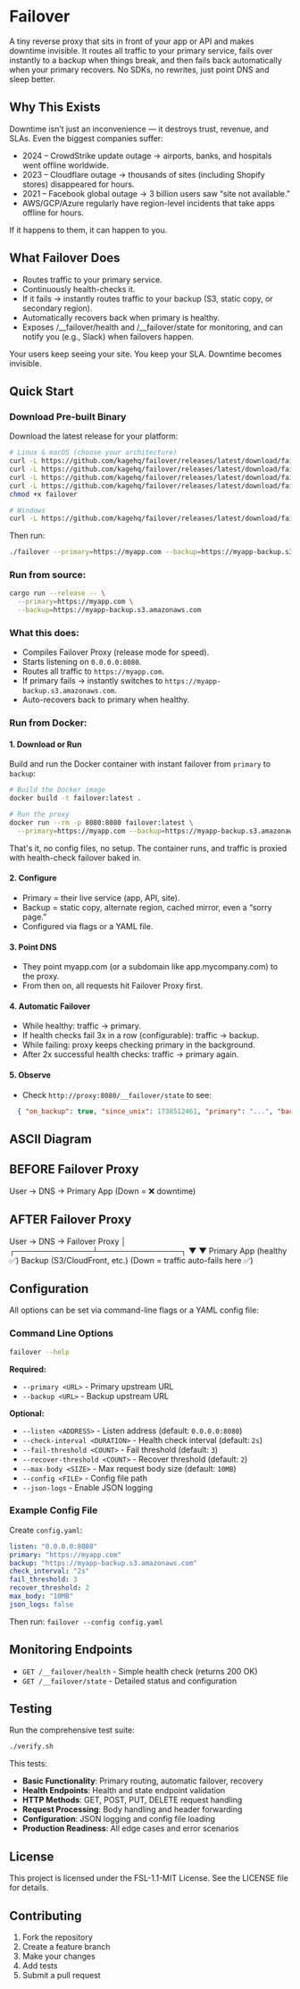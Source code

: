 # Failover

A tiny reverse proxy that sits in front of your app or API and makes downtime invisible. It routes all traffic to your primary service, fails over instantly to a backup when things break, and then fails back automatically when your primary recovers. No SDKs, no rewrites, just point DNS and sleep better.

## Why This Exists

Downtime isn’t just an inconvenience — it destroys trust, revenue, and SLAs. Even the biggest companies suffer:
- 2024 – CrowdStrike update outage → airports, banks, and hospitals went offline worldwide.
- 2023 – Cloudflare outage → thousands of sites (including Shopify stores) disappeared for hours.
- 2021 – Facebook global outage → 3 billion users saw “site not available.”
-	AWS/GCP/Azure regularly have region-level incidents that take apps offline for hours.

If it happens to them, it can happen to you.

## What Failover Does
- Routes traffic to your primary service.
- Continuously health-checks it.
- If it fails → instantly routes traffic to your backup (S3, static copy, or secondary region).
- Automatically recovers back when primary is healthy.
- Exposes /__failover/health and /__failover/state for monitoring, and can notify you (e.g., Slack) when failovers happen.

Your users keep seeing your site. You keep your SLA. Downtime becomes invisible.

## Quick Start

### Download Pre-built Binary

Download the latest release for your platform:

```bash
# Linux & macOS (choose your architecture)
curl -L https://github.com/kagehq/failover/releases/latest/download/failover-linux-x86_64 -o failover      # Linux x86_64
curl -L https://github.com/kagehq/failover/releases/latest/download/failover-linux-aarch64 -o failover    # Linux ARM64
curl -L https://github.com/kagehq/failover/releases/latest/download/failover-macos-x86_64 -o failover     # macOS Intel
curl -L https://github.com/kagehq/failover/releases/latest/download/failover-macos-aarch64 -o failover    # macOS Apple Silicon
chmod +x failover

# Windows
curl -L https://github.com/kagehq/failover/releases/latest/download/failover-windows-x86_64.exe -o failover.exe
```

Then run:
```bash
./failover --primary=https://myapp.com --backup=https://myapp-backup.s3.amazonaws.com
```

### Run from source:

```bash
cargo run --release -- \
  --primary=https://myapp.com \
  --backup=https://myapp-backup.s3.amazonaws.com
```

### What this does:
- Compiles Failover Proxy (release mode for speed).
- Starts listening on `0.0.0.0:8080`.
- Routes all traffic to `https://myapp.com`.
- If primary fails → instantly switches to `https://myapp-backup.s3.amazonaws.com`.
- Auto-recovers back to primary when healthy.


### Run from Docker:

#### 1. Download or Run

Build and run the Docker container with instant failover from `primary` to `backup`:

```bash
# Build the Docker image
docker build -t failover:latest .

# Run the proxy
docker run --rm -p 8080:8080 failover:latest \
  --primary=https://myapp.com --backup=https://myapp-backup.s3.amazonaws.com
```
That's it, no config files, no setup. The container runs, and traffic is proxied with health-check failover baked in.  

#### 2. Configure
- Primary = their live service (app, API, site).
-  Backup = static copy, alternate region, cached mirror, even a “sorry page.”
- Configured via flags or a YAML file.

#### 3. Point DNS
- They point myapp.com (or a subdomain like app.mycompany.com) to the proxy.
- From then on, all requests hit Failover Proxy first.

#### 4. Automatic Failover
- While healthy: traffic → primary.
- If health checks fail 3x in a row (configurable): traffic → backup.
- While failing: proxy keeps checking primary in the background.
- After 2x successful health checks: traffic → primary again.

#### 5. Observe
- Check `http://proxy:8080/__failover/state` to see:

```json
  { "on_backup": true, "since_unix": 1738512461, "primary": "...", "backup": "..." }
```

## ASCII Diagram

BEFORE Failover Proxy
------------------------------
 User  →  DNS  →  Primary App
                   (Down = ❌ downtime)

AFTER Failover Proxy
------------------------------
 User  →  DNS  →  Failover Proxy
                        │
         ┌──────────────┴───────────────┐
         ▼                              ▼
   Primary App (healthy ✅)     Backup (S3/CloudFront, etc.)
         (Down = traffic auto-fails here ✅)

## Configuration

All options can be set via command-line flags or a YAML config file:

### Command Line Options

```bash
failover --help
```

**Required:**
- `--primary <URL>` - Primary upstream URL
- `--backup <URL>` - Backup upstream URL

**Optional:**
- `--listen <ADDRESS>` - Listen address (default: `0.0.0.0:8080`)
- `--check-interval <DURATION>` - Health check interval (default: `2s`)
- `--fail-threshold <COUNT>` - Fail threshold (default: `3`)
- `--recover-threshold <COUNT>` - Recover threshold (default: `2`)
- `--max-body <SIZE>` - Max request body size (default: `10MB`)
- `--config <FILE>` - Config file path
- `--json-logs` - Enable JSON logging

### Example Config File
Create `config.yaml`:

```yaml
listen: "0.0.0.0:8080"
primary: "https://myapp.com"
backup: "https://myapp-backup.s3.amazonaws.com"
check_interval: "2s"
fail_threshold: 3
recover_threshold: 2
max_body: "10MB"
json_logs: false
```

Then run: `failover --config config.yaml`

## Monitoring Endpoints

- `GET /__failover/health` - Simple health check (returns 200 OK)
- `GET /__failover/state` - Detailed status and configuration

## Testing
Run the comprehensive test suite:

```bash
./verify.sh
```

This tests:
- **Basic Functionality**: Primary routing, automatic failover, recovery
- **Health Endpoints**: Health and state endpoint validation
- **HTTP Methods**: GET, POST, PUT, DELETE request handling
- **Request Processing**: Body handling and header forwarding
- **Configuration**: JSON logging and config file loading
- **Production Readiness**: All edge cases and error scenarios


## License

This project is licensed under the FSL-1.1-MIT License. See the LICENSE file for details.

## Contributing

1. Fork the repository
2. Create a feature branch
3. Make your changes
4. Add tests
5. Submit a pull request
